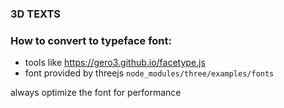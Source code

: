 ### 3D TEXTS
### How to convert to typeface font:
- tools like https://gero3.github.io/facetype.js
- font provided by threejs `node_modules/three/examples/fonts`

always optimize the font for performance